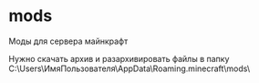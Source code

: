 # mods
Моды для сервера майнкрафт

Нужно скачать архив и разархивировать файлы в папку C:\Users\ИмяПользователя\AppData\Roaming\.minecraft\mods\
